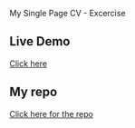 My Single Page CV - Excercise
## Live Demo
[Click here](https://indrasetiawn.github.io/singlePage/)
## My repo
[Click here for the repo](https://github.com/indrasetiawn/singlePage)
